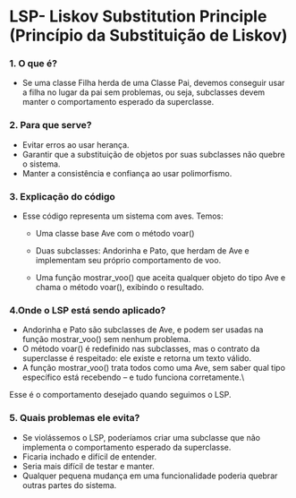 # LSP- Liskov Substitution Principle (Princípio da Substituição de Liskov)

### 1. O que é?
- Se uma classe Filha herda de uma Classe Pai, devemos conseguir usar a filha no lugar da pai sem problemas, ou seja, subclasses devem manter o comportamento esperado da superclasse.

### 2. Para que serve? 
 - Evitar erros ao usar herança.
 - Garantir que a substituição de objetos por suas subclasses não quebre o sistema.
 - Manter a consistência e confiança ao usar polimorfismo.

### 3. Explicação do código
 - Esse código representa um sistema com aves. Temos: 
    - Uma classe base Ave com o método voar()

    - Duas subclasses: Andorinha e Pato, que herdam de Ave e implementam seu próprio comportamento de voo.

    - Uma função mostrar_voo() que aceita qualquer objeto do tipo Ave e chama o método voar(), exibindo o resultado.

### 4.Onde o LSP está sendo aplicado?
 - Andorinha e Pato são subclasses de Ave, e podem ser usadas na função mostrar_voo() sem nenhum problema.
 - O método voar() é redefinido nas subclasses, mas o contrato da superclasse é respeitado: ele existe e retorna um texto válido.
 - A função mostrar_voo() trata todos como uma Ave, sem saber qual tipo específico está recebendo – e tudo funciona corretamente.\
 
 Esse é o comportamento desejado quando seguimos o LSP.

### 5. Quais problemas ele evita?
 - Se violássemos o LSP, poderíamos criar uma subclasse que não implementa o comportamento esperado da superclasse.
 - Ficaria inchado e difícil de entender.
 - Seria mais difícil de testar e manter.
 - Qualquer pequena mudança em uma funcionalidade poderia quebrar outras partes do sistema.
 